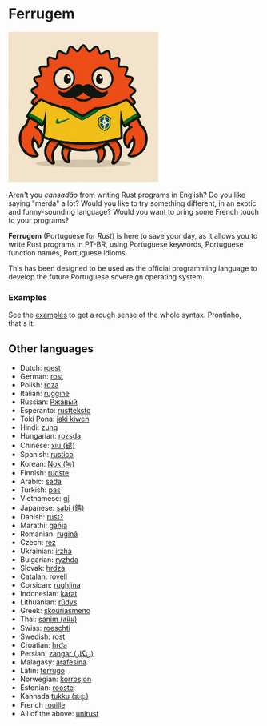 # Ferrugem

<img src="https://github.com/el-yawd/ferrugem/raw/main/logo.png" alt="Ferrugem Logo" width="300">

Aren't you _cansadão_ from writing Rust programs in English? Do you like saying
"merda" a lot? Would you like to try something different, in an exotic and
funny-sounding language? Would you want to bring some French touch to your
programs?

**Ferrugem** (Portuguese for _Rust_) is here to save your day, as it allows you to
write Rust programs in PT-BR, using Portuguese keywords, Portuguese function names,
Portuguese idioms.

This has been designed to be used as the official programming language to
develop the future Portuguese sovereign operating system.


### Examples

See the [examples](./examples/src/main.rs) to get a rough sense of the whole
syntax. Prontinho, that's it.


## Other languages

- Dutch: [roest](https://github.com/jeroenhd/roest)
- German: [rost](https://github.com/michidk/rost)
- Polish: [rdza](https://github.com/phaux/rdza)
- Italian: [ruggine](https://github.com/DamianX/ruggine)
- Russian: [Ржавый](https://github.com/Sanceilaks/rzhavchina)
- Esperanto: [rustteksto](https://github.com/dscottboggs/rustteksto)
- Toki Pona: [jaki kiwen](https://github.com/jgcodes2020/jaki-kiwen)
- Hindi: [zung](https://github.com/rishit-khandelwal/zung)
- Hungarian: [rozsda](https://github.com/jozsefsallai/rozsda)
- Chinese: [xiu (锈)](https://github.com/lucifer1004/xiu)
- Spanish: [rustico](https://github.com/UltiRequiem/rustico)
- Korean: [Nok (녹)](https://github.com/Alfex4936/nok)
- Finnish: [ruoste](https://github.com/vkoskiv/ruoste)
- Arabic: [sada](https://github.com/LAYGATOR/sada)
- Turkish: [pas](https://github.com/ekimb/pas)
- Vietnamese: [gỉ](https://github.com/Huy-Ngo/gir)
- Japanese: [sabi (錆)](https://github.com/yuk1ty/sabi)
- Danish: [rust?](https://github.com/LunaTheFoxgirl/rust-dk)
- Marathi: [gan̄ja](https://github.com/pranavgade20/ganja)
- Romanian: [rugină](https://github.com/aionescu/rugina)
- Czech: [rez](https://github.com/radekvit/rez)
- Ukrainian: [irzha](https://github.com/brokeyourbike/irzha)
- Bulgarian: [ryzhda](https://github.com/gavadinov/ryzhda)
- Slovak: [hrdza](https://github.com/TheMessik/hrdza)
- Catalan: [rovell](https://github.com/gborobio73/rovell)
- Corsican: [rughjina](https://github.com/aldebaranzbradaradjan/rughjina)
- Indonesian: [karat](https://github.com/annurdien/karat)
- Lithuanian: [rūdys](https://github.com/TruncatedDinosour/rudys)
- Greek: [skouriasmeno](https://github.com/devlocalhost/skouriasmeno)
- Thai: [sanim (สนิม)](https://github.com/korewaChino/sanim)
- Swiss: [roeschti](https://github.com/Georg-code/roeschti)
- Swedish: [rost](https://github.com/vojd/rost/)
- Croatian: [hrđa](https://github.com/njelich/hrdja)
- Persian: [zangar (زنگار)](https://github.com/ui-ce/zangar)
- Malagasy: [arafesina](https://github.com/luckasRanarison/arafesina)
- Latin: [ferrugo](https://github.com/pianoman911/ferrugo)
- Norwegian: [korrosjon](https://github.com/datagutt/korrosjon)
- Estonian: [rooste](https://github.com/hanshs/rooste)
- Kannada [tukku (ತುಕ್ಕು)](https://github.com/sanathNU/tukku.git)
- French [rouille](https://github.com/bnjbvr/rouille)
- All of the above: [unirust](https://github.com/charyan/unirust)
